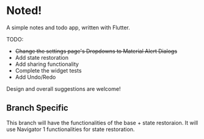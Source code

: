 # Noted!

A simple notes and todo app, written with Flutter.

TODO:
- ~~Change the settings page's Dropdowns to Material Alert Dialogs~~
- Add state restoration
- Add sharing functionality
- Complete the widget tests
- Add Undo/Redo

Design and overall suggestions are welcome!

## Branch Specific

This branch will have the functionalities of the base + state restoraion. It will use Navigator 1 functionalities for state restoration.

